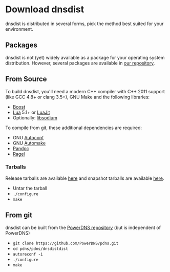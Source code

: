 # Download dnsdist
dnsdist is distributed in several forms, pick the method best suited for your environment.

## Packages
dnsdist is not (yet) widely available as a package for your operating system
distribution. However, several packages are available in [our repository](https://repo.powerdns.com/).

## From Source
To build dnsdist, you'll need a modern C++ compiler with C++ 2011 support (like
GCC 4.8+ or clang 3.5+), GNU Make and the following libraries:

* [Boost](http://boost.org)
* [Lua](http://www.lua.org/) 5.1+ or [LuaJit](http://luajit.org/)
* Optionally: [libsodium](https://download.libsodium.org/doc/)

To compile from git, these additional dependencies are required:

 * GNU [Autoconf](http://www.gnu.org/software/autoconf/autoconf.html)
 * GNU [Automake](https://www.gnu.org/software/automake/)
 * [Pandoc](http://pandoc.org/)
 * [Ragel](http://www.colm.net/open-source/ragel/)

### Tarballs
Release tarballs are available [here](https://downloads.powerdns.com/releases) and
snapshot tarballs are available [here](https://downloads.powerdns.com/autobuilt/dnsdist/dist/).

 * Untar the tarball
 * `./configure`
 * `make`

## From git
dnsdist can be built from the [PowerDNS repository](https://github.com/PowerDNS/pdns/)
(but is independent of PowerDNS)

 * `git clone https://github.com/PowerDNS/pdns.git`
 * `cd pdns/pdns/dnsdistdist`
 * `autoreconf -i`
 * `./configure`
 * `make`
